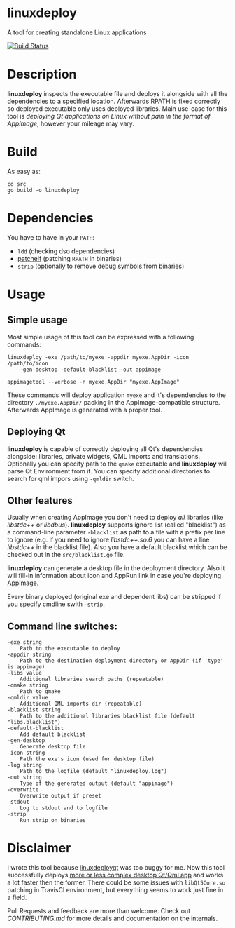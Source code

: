 # linuxdeploy
A tool for creating standalone Linux applications

[![Build Status](https://travis-ci.org/Ribtoks/linuxdeploy.svg?branch=master)](https://travis-ci.org/Ribtoks/linuxdeploy)

# Description
**linuxdeploy** inspects the executable file and deploys it alongside with all the dependencies to a specified location. Afterwards RPATH is fixed correctly so deployed executable only uses deployed libraries. Main use-case for this tool is _deploying Qt applications on Linux without pain in the format of AppImage_, however your mileage may vary.

# Build

As easy as:

    cd src
    go build -o linuxdeploy
    
# Dependencies

You have to have in your `PATH`:

* `ldd` (checking dso dependencies)
* [patchelf](https://github.com/NixOS/patchelf) (patching `RPATH` in binaries)
* `strip` (optionally to remove debug symbols from binaries)
 
# Usage

## Simple usage

Most simple usage of this tool can be expressed with a following commands:

    linuxdeploy -exe /path/to/myexe -appdir myexe.AppDir -icon /path/to/icon 
        -gen-desktop -default-blacklist -out appimage
        
    appimagetool --verbose -n myexe.AppDir "myexe.AppImage"
   
These commands will deploy application `myexe` and it's dependencies to the directory `./myexe.AppDir/` packing in the AppImage-compatible structure. Afterwards AppImage is generated with a proper tool.

## Deploying Qt

**linuxdeploy** is capable of correctly deploying all Qt's dependencies alongside: libraries, private widgets, QML imports and translations. Optionally you can specify path to the `qmake` executable and **linuxdeploy** will parse Qt Environment from it. You can specify additional directories to search for qml impors using `-qmldir` switch.

## Other features

Usually when creating AppImage you don't need to deploy _all_ libraries (like _libstdc++_ or _libdbus_). **linuxdeploy** supports ignore list (called "blacklist") as a command-line parameter `-blacklist` as path to a file with a prefix per line to ignore (e.g. if you need to ignore _libstdc++.so.6_ you can have a line _libstdc++_ in the blacklist file). Also you have a default blacklist which can be checked out in the `src/blacklist.go` file.

**linuxdeploy** can generate a desktop file in the deployment directory. Also it will fill-in information about icon and AppRun link in case you're deploying AppImage.

Every binary deployed (original exe and dependent libs) can be stripped if you specify cmdline swith `-strip`.

## Command line switches:
 
    -exe string
     	Path to the executable to deploy
    -appdir string
     	Path to the destination deployment directory or AppDir (if 'type' is appimage)
    -libs value
     	Additional libraries search paths (repeatable)
    -qmake string
     	Path to qmake
    -qmldir value
     	Additional QML imports dir (repeatable)
    -blacklist string
     	Path to the additional libraries blacklist file (default "libs.blacklist")
    -default-blacklist
     	Add default blacklist
    -gen-desktop
     	Generate desktop file
    -icon string
     	Path the exe's icon (used for desktop file)
    -log string
     	Path to the logfile (default "linuxdeploy.log")
    -out string
     	Type of the generated output (default "appimage")
    -overwrite
     	Overwrite output if preset
    -stdout
     	Log to stdout and to logfile
    -strip
     	Run strip on binaries

# Disclaimer

I wrote this tool because [linuxdeployqt](https://github.com/probonopd/linuxdeployqt/) was too buggy for me. Now this tool successfully deploys [more or less complex desktop Qt/Qml app](https://github.com/ribtoks/xpiks) and works a lot faster then the former. There could be some issues with `libQt5Core.so` patching in TravisCI environment, but everything seems to work just fine in a field.

Pull Requests and feedback are more than welcome. Check out _CONTRIBUTING.md_ for more details and documentation on the internals.
